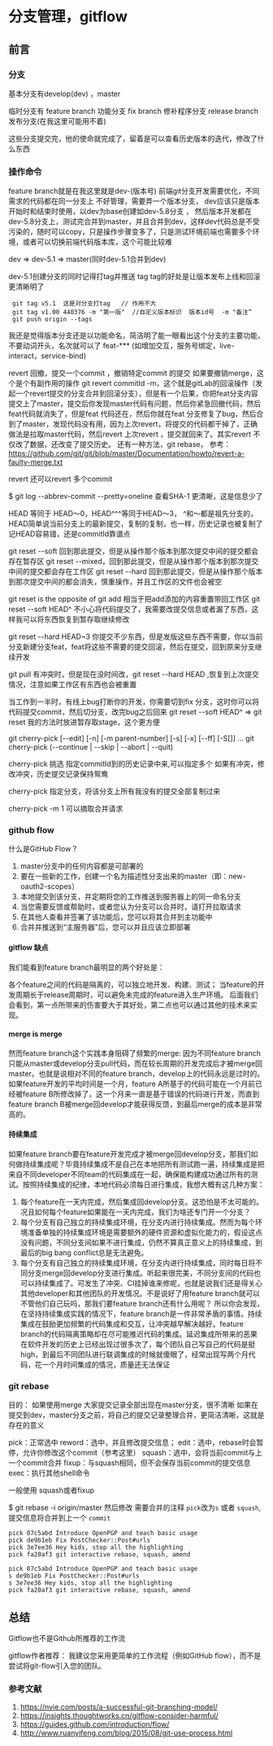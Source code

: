 # 分支管理，gitflow

## 前言

### 分支

基本分支有develop(dev) ，master

临时分支有
feature branch 功能分支
fix branch 修补程序分支
release branch 发布分支(在我这里可能用不着)

这些分支提交完，他的使命就完成了，留着是可以查看历史版本的迭代，修改了什么东西

### 操作命令

feature branch就是在我这里就是dev-(版本号)
前端git分支开发需要优化，不同需求的代码都在同一分支上 不好管理，需要弄一个版本分支，  dev应该只是版本开始时和结束时使用，以dev为base创建如dev-5.8分支 ， 然后版本开发都在dev-5.8分支上，测试完合并到master，并且合并到dev，这样dev代码总是不受污染的，随时可以copy，只是操作步骤变多了，只是测试环境前端也需要多个环境，或者可以切换前端代码版本库，这个可能比较难

dev => dev-5.1 => master(同时dev-5.1合并到dev)

dev-5.1创建分支的同时记得打tag并推送
tag tag的好处是让版本发布上线和回滚更清晰明了

```shell
 git tag v5.1  这是对分支打tag   // 作用不大
 git tag v1.00 440376 -m "第一版"  //自定义版本标识  版本id号  -m "备注“
 git push origin --tags
```

我还是觉得版本分支还是以功能命名，简洁明了能一眼看出这个分支的主要功能，不要动词开头，名次就可以了  feat-*** (如增加交互，服务号绑定，live-interact，service-bind)

revert 回撤，提交一个commit ，撤销特定commit 的提交
如果要撤销merge，这个是个有副作用的操作 git revert commitId -m，这个就是gitLab的回滚操作（发起一个revert提交的分支合并到回滚分支），但是有一个后果，你把feat分支内容提交上了master，提交后你发现master代码有问题，然后你紧急回撤代码，然后feat代码就消失了，但是feat 代码还在，然后你就在feat 分支修复了bug，然后合到了master，发现代码没有用，因为上次revert，将提交的代码都干掉了，正确做法是拉取master代码，然后revert 上次revert ，提交就回来了。其实revert 不仅改了数据，还改变了提交历史。
还有一种方法，git rebase，
参考：<https://github.com/git/git/blob/master/Documentation/howto/revert-a-faulty-merge.txt>

revert 还可以revert 多个commit

$ git log --abbrev-commit --pretty=oneline
查看SHA-1 更清晰，这是信息少了

HEAD 等同于 HEAD～0，HEAD^^^等同于HEAD～3，
^和～都是祖先分支的，HEAD简单说当前分支上的最新提交，复制的复制，也一样，历史记录也被复制了
记HEAD容易错，还是commitId靠谱点

git reset --soft 回到那此提交，但是从操作那个版本到那次提交中间的提交都会存在暂存区
git reset --mixed，回到那此提交，但是从操作那个版本到那次提交中间的提交都会存在工作区
git reset --hard 回到那此提交，但是从操作那个版本到那次提交中间的都会消失，慎重操作，并且工作区的文件也会被空

git reset <pathspec> is the opposite of git add <pathspec> 相当于把add添加的内容重置带回工作区
git reset --soft HEAD^ 不小心将代码提交了，我需要改提交信息或者漏了东西，这样我可以将东西恢复到暂存取继续修改

git reset --hard HEAD~3  你提交不少东西，但是发版这些东西不需要，你以当前分支新建分支feat，feat将这些不需要的提交回滚，然后在提交，回到原来分支继续开发

git pull 有冲突时，但是现在没时间改，git reset --hard  HEAD  ,恢复到上次提交情况，注意如果工作区有东西也会被重置

当工作到一半时，有线上bug打断你的开发，你需要切到fix 分支，这时你可以将代码提交commit，然后切分支，改完bug之后回来
git reset --soft HEAD^ => git reset
我的方法时放进暂存取stage，这个更方便

git cherry-pick [--edit] [-n] [-m parent-number] [-s] [-x] [--ff]
    [-S[<keyid>]] <commit>…​
git cherry-pick (--continue | --skip | --abort | --quit)

cherry-pick 挑选 指定commitId到的历史记录中来,可以指定多个
如果有冲突，修改冲突，历史提交记录保持鸳鸯

cherry-pick 指定分支，将该分支上所有我没有的提交全部复制过来

cherry-pick <commit> -m 1 可以摘取合并请求

### github flow

什么是GitHub Flow？

 1. master分支中的任何内容都是可部署的
 2. 要在一些新的工作，创建一个名为描述性分支出来的master（即：new-oauth2-scopes）
 3. 本地提交到该分支，并定期将您的工作推送到服务器上的同一命名分支
 4. 当您需要反馈或帮助时，或者您认为分支可以合并时，请打开拉取请求
 5. 在其他人查看并签署了该功能后，您可以将其合并到主功能中
 6. 合并并推送到“主服务器”后，您可以并且应该立即部署

#### gitflow 缺点

我们能看到feature branch最明显的两个好处是：

各个feature之间的代码是隔离的，可以独立地开发、构建、测试；
当feature的开发周期长于release周期时，可以避免未完成的feature进入生产环境。
后面我们会看到，第一点所带来的伤害要大于其好处，第二点也可以通过其他的技术来实现。

#### merge is merge

然而feature branch这个实践本身阻碍了频繁的merge: 因为不同feature branch只能从master或develop分支pull代码，而在较长周期的开发完成后才被merge回master。也就是说相对不同的feature branch，develop上的代码永远是过时的。如果feature开发的平均时间是一个月，feature A所基于的代码可能在一个月前已经被feature B所修改掉了，这一个月来一直是基于错误的代码进行开发，而直到feature branch B被merge回develop才能获得反馈，到最后merge的成本是非常高的。

#### 持续集成

如果feature branch要在feature开发完成才被merge回develop分支，那我们如何做持续集成呢？毕竟持续集成不是自己在本地把所有测试跑一遍，持续集成是把来自不同developer不同team的代码集成在一起，确保能构建成功通过所有的测试。按照持续集成的纪律，本地代码必须每日进行集成，我想大概有这几种方案：

 1. 每个feature在一天内完成，然后集成回develop分支。这恐怕是不太可能的。况且如何每个feature如果能在一天内完成，我们为啥还专门开一个分支？
 2. 每个分支有自己独立的持续集成环境，在分支内进行持续集成。然而为每个环境准备单独的持续集成环境是需要额外的硬件资源和虚拟化能力的，假设这点没有问题，不同分支间如果不进行集成，仍然不算真正意义上的持续集成，到最后的big bang conflict总是无法避免。
 3. 每个分支有自己独立的持续集成环境，在分支内进行持续集成，同时每日将不同分支merge回develop分支进行集成。听起来很完美，不同分支间的代码也可以持续集成了。可发生了冲突、CI挂掉谁来修呢，也就是说我们还是得关心其他developer和其他团队的开发情况。不是说好了用feature branch就可以不管他们自己玩吗，那我们要feature branch还有什么用呢？
所以你会发现，在坚持持续集成实践的情况下，feature branch是一件非常矛盾的事情。持续集成在鼓励更加频繁的代码集成和交互，让冲突越早解决越好。feature branch的代码隔离策略却在尽可能推迟代码的集成。延迟集成所带来的恶果在软件开发的历史上已经出现过很多次了，每个团队自己写自己的代码是挺high，到最后不同团队进行联调集成的时候就傻眼了，经常出现写两个月代码，花一个月时间集成的情况，质量还无法保证

### git rebase

目的：
如果使用merge 大家提交记录全部出现在master分支，很不清晰
如果在提交到dev，master分支之前，将自己的提交记录整理合并，更简洁清晰，这就是 存在的意义

pick：正常选中
reword：选中，并且修改提交信息；
edit：选中，rebase时会暂停，允许你修改这个commit（参考这里）
squash：选中，会将当前commit与上一个commit合并
fixup：与squash相同，但不会保存当前commit的提交信息
exec：执行其他shell命令

一般使用 squash或者fixup

$ git rebase -i origin/master
然后修改 需要合并的注释 `pick`改为`s` 或者 `squash`,提交信息将合并到上一个 `commit`

```git
pick 07c5abd Introduce OpenPGP and teach basic usage
pick de9b1eb Fix PostChecker::Post#urls
pick 3e7ee36 Hey kids, stop all the highlighting
pick fa20af3 git interactive rebase, squash, amend

pick 07c5abd Introduce OpenPGP and teach basic usage
s de9b1eb Fix PostChecker::Post#urls
s 3e7ee36 Hey kids, stop all the highlighting
pick fa20af3 git interactive rebase, squash, amend
```

## 总结

Gitflow也不是Github所推荐的工作流

gitflow作者推荐：
我建议您采用更简单的工作流程（例如GitHub flow），而不是尝试将git-flow引入您的团队。

### 参考文献

1. <https://nvie.com/posts/a-successful-git-branching-model/>
2. <https://insights.thoughtworks.cn/gitflow-consider-harmful/>
3. <https://guides.github.com/introduction/flow/>
4. <http://www.ruanyifeng.com/blog/2015/08/git-use-process.html>
